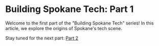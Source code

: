 # Building Spokane Tech: Part 1

Welcome to the first part of the "Building Spokane Tech" series! In this article, we explore the origins of Spokane's tech scene.

Stay tuned for the next part: [Part 2](part-02.md)
